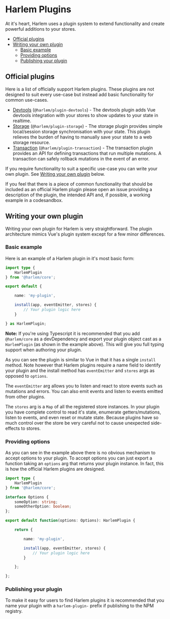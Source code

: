 # Harlem Plugins

At it's heart, Harlem uses a plugin system to extend functionality and create powerful additions to your stores.

<!-- TOC -->

- [Official plugins](#official-plugins)
- [Writing your own plugin](#writing-your-own-plugin)
    - [Basic example](#basic-example)
    - [Providing options](#providing-options)
    - [Publishing your plugin](#publishing-your-plugin)

<!-- /TOC -->

## Official plugins
Here is a list of officially support Harlem plugins. These plugins are not designed to suit every use-case but instead add basic functionality for common use-cases.

- [Devtools](devtools) (`@harlem/plugin-devtools`) - The devtools plugin adds Vue devtools integration with your stores to show updates to your state in realtime.
- [Storage](storage) (`@harlem/plugin-storage`) - The storage plugin provides simple local/session storage synchronisation with your state. This plugin relieves the burden of having to manually save your state to a web storage resource.
- [Transaction](transaction) (`@harlem/plugin-transaction`) - The transaction plugin provides an API for defining transactions that run multiple mutations. A transaction can safely rollback mutations in the event of an error.

If you require functionality to suit a specific use-case you can write your own plugin. See [Writing your own plugin](#writing-your-own-plugin) below.

If you feel that there is a piece of common functionality that should be included as an official Harlem plugin please open an issue providing a description of the plugin, the intended API and, if possible, a working example in a codesandbox.


## Writing your own plugin
Writing your own plugin for Harlem is very straightforward. The plugin architecture mimics Vue's plugin system except for a few minor differences.


### Basic example
Here is an example of a Harlem plugin in it's most basic form:

```typescript
import type {
    HarlemPlugin
} from '@harlem/core';

export default {

    name: 'my-plugin',

    install(app, eventEmitter, stores) {
        // Your plugin logic here
    }

} as HarlemPlugin;
```

**Note:** If you're using Typescript it is recommended that you add `@harlem/core` as a devDependency and export your plugin object cast as a `HarlemPlugin` (as shown in the example above). This will give you full typing support when authoring your plugin.

As you can see the plugin is similar to Vue in that it has a single `install` method. Note however that Harlem plugins require a name field to identify your plugin and the install method has `eventEmitter` and `stores` args as opposed to `options`. 

The `eventEmitter` arg allows you to listen and react to store events such as mutations and errors. You can also emit events and listen to events emitted from other plugins.

The `stores` arg is a `Map` of all the registered store instances. In your plugin you have complete control to read it's state, enumerate getters/mutations, listen to events, and even reset or mutate state. Because plugins have so much control over the store be very careful not to cause unexpected side-effects to stores.

### Providing options

As you can see in the example above there is no obvious mechanism to accept options to your plugin. To accept options you can just export a function taking an `options` arg that returns your plugin instance. In fact, this is how the official Harlem plugins are designed.

```typescript
import type {
    HarlemPlugin
} from '@harlem/core';

interface Options {
    someOption: string;
    someOtherOption: boolean;
};

export default function(options: Options): HarlemPlugin {

    return {

        name: 'my-plugin',

        install(app, eventEmitter, stores) {
            // Your plugin logic here
        }

    };

};
```

### Publishing your plugin

To make it easy for users to find Harlem plugins it is recommended that you name your plugin with a `harlem-plugin-` prefix if publishing to the NPM registry.
